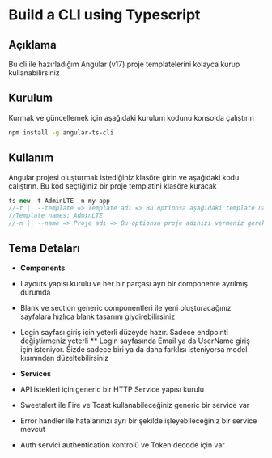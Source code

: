 # Build a CLI using Typescript

## Açıklama
Bu cli ile hazırladığım Angular (v17) proje templatelerini kolayca kurup kullanabilirsiniz

## Kurulum
Kurmak ve güncellemek için aşağıdaki kurulum kodunu konsolda çalıştırın

```bash
npm install -g angular-ts-cli
```

## Kullanım
Angular projesi oluşturmak istediğiniz klasöre girin ve aşağıdaki kodu çalıştırın.
Bu kod seçtiğiniz bir proje templatini klasöre kuracak

```ts
ts new -t AdminLTE -n my-app
//-t || --template => Template adı => Bu optionsa aşağıdaki template namelerden birini vermeniz gerekiyor
//Template names: AdminLTE
//-n || --name => Proje adı => Bu optionsa proje adınızı vermeniz gerekiyor
```

## Tema Detaları
- **Components** 
- Layouts yapısı kurulu ve her bir parçası ayrı bir componente ayrılmış durumda
- Blank ve section generic componentleri ile yeni oluşturacağınız sayfalara hızlıca blank tasarımı giydirebilirsiniz
- Login sayfası giriş için yeterli düzeyde hazır. Sadece endpointi değiştirmeniz yeterli
** Login sayfasında Email ya da UserName giriş için isteniyor. Sizde sadece biri ya da daha farklısı isteniyorsa model kısmından düzeltebilirsiniz

- **Services**
- API istekleri için generic bir HTTP Service yapısı kurulu
- Sweetalert ile Fire ve Toast kullanabileceğiniz generic bir service var
- Error handler ile hatalarınızı ayrı bir şekilde işleyebileceğiniz bir service mevcut
- Auth servici authentication kontrolü ve Token decode için var
